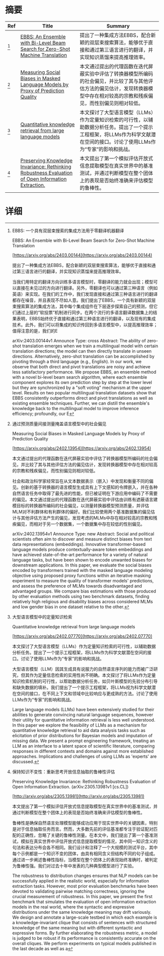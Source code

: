# 摘要

| Ref | Title | Summary |
| --- | --- | --- |
| [^1] | [EBBS: An Ensemble with Bi-Level Beam Search for Zero-Shot Machine Translation](https://arxiv.org/abs/2403.00144) | 提出了一种集成方法EBBS，配合新颖的双层束搜索算法，能够优于直接和通过第三语言进行的翻译，并实现知识蒸馏来提高推理效率。 |
| [^2] | [Measuring Social Biases in Masked Language Models by Proxy of Prediction Quality](https://arxiv.org/abs/2402.13954) | 本文通过提出的代理函数在迭代屏蔽实验中评估了转换器模型所编码的社会偏见，并比较了其与其他评估方法的偏见估计，发现转换器模型中存在相对较高的宗教和残疾偏见，而性别偏见则相对较低。 |
| [^3] | [Quantitative knowledge retrieval from large language models](https://arxiv.org/abs/2402.07770) | 本文探讨了大型语言模型（LLMs）作为定量知识检索的可行性，以辅助数据分析任务。提出了一个提示工程框架，将LLMs作为科学文献潜在空间的接口。讨论了使用LLMs作为“专家”的影响和挑战。 |
| [^4] | [Preserving Knowledge Invariance: Rethinking Robustness Evaluation of Open Information Extraction.](http://arxiv.org/abs/2305.13981) | 本文提出了第一个模拟评估开放式信息提取模型在真实世界中的基准测试，并通过判断模型在整个团体上的表现是否始终准确来评估模型的鲁棒性。 |

# 详细

[^1]: EBBS: 一个具有双层束搜索的集成方法用于零翻译机器翻译

    EBBS: An Ensemble with Bi-Level Beam Search for Zero-Shot Machine Translation

    [https://arxiv.org/abs/2403.00144](https://arxiv.org/abs/2403.00144)

    提出了一种集成方法EBBS，配合新颖的双层束搜索算法，能够优于直接和通过第三语言进行的翻译，并实现知识蒸馏来提高推理效率。

    

    当我们用特定的翻译方向训练多语言模型时，零翻译的能力就会出现；模型可以直接在未见过的方向进行翻译。另外，零翻译也可以通过第三种语言（例如英语）来实现。在我们的工作中，我们发现直接和通过第三种语言进行的翻译都存在噪音，并且表现不尽如人意。我们提出了EBBS，一个具有新颖的双层束搜索算法的集成方法，其中每个集成组件在下层逐步探索自己的预测，但它们通过上层的“软投票”机制进行同步。在两个流行的多语言翻译数据集上的结果表明，EBBS始终优于直接和通过第三种语言进行的翻译，以及现有的集成技术。此外，我们可以将集成的知识传回到多语言模型中，以提高推理效率；值得注意的是，我们的E

    arXiv:2403.00144v1 Announce Type: cross  Abstract: The ability of zero-shot translation emerges when we train a multilingual model with certain translation directions; the model can then directly translate in unseen directions. Alternatively, zero-shot translation can be accomplished by pivoting through a third language (e.g., English). In our work, we observe that both direct and pivot translations are noisy and achieve less satisfactory performance. We propose EBBS, an ensemble method with a novel bi-level beam search algorithm, where each ensemble component explores its own prediction step by step at the lower level but they are synchronized by a "soft voting" mechanism at the upper level. Results on two popular multilingual translation datasets show that EBBS consistently outperforms direct and pivot translations as well as existing ensemble techniques. Further, we can distill the ensemble's knowledge back to the multilingual model to improve inference efficiency; profoundly, our E
    
[^2]: 通过预测质量间接测量掩盖语言模型中的社会偏见

    Measuring Social Biases in Masked Language Models by Proxy of Prediction Quality

    [https://arxiv.org/abs/2402.13954](https://arxiv.org/abs/2402.13954)

    本文通过提出的代理函数在迭代屏蔽实验中评估了转换器模型所编码的社会偏见，并比较了其与其他评估方法的偏见估计，发现转换器模型中存在相对较高的宗教和残疾偏见，而性别偏见则相对较低。

    

    社会和政治科学家经常旨在从文本数据表示（嵌入）中发现和衡量不同的偏见。创新的基于转换器的语言模型生成具有上下文感知的令牌嵌入，并在各种自然语言任务中取得了最先进的性能，但已被证明在下游应用中编码了不需要的偏见。本文通过提出的代理函数在迭代屏蔽实验中评估由训练有遮蔽语言建模目标的转换器所编码的社会偏见，以测量转换器模型预测质量，并评估MLM对不利群体和有利群体的偏好。我们比较使用两个基准数据集的偏见估计与其他评估方法产生的偏见，发现考虑的MLMs中存在相对较高的宗教和残疾偏见，而相对于另一个数据集，一个数据集中存在较低的性别偏见。

    arXiv:2402.13954v1 Announce Type: new  Abstract: Social and political scientists often aim to discover and measure distinct biases from text data representations (embeddings). Innovative transformer-based language models produce contextually-aware token embeddings and have achieved state-of-the-art performance for a variety of natural language tasks, but have been shown to encode unwanted biases for downstream applications. In this paper, we evaluate the social biases encoded by transformers trained with the masked language modeling objective using proposed proxy functions within an iterative masking experiment to measure the quality of transformer models' predictions, and assess the preference of MLMs towards disadvantaged and advantaged groups. We compare bias estimations with those produced by other evaluation methods using two benchmark datasets, finding relatively high religious and disability biases across considered MLMs and low gender bias in one dataset relative to the other. 
    
[^3]: 大型语言模型中的定量知识检索

    Quantitative knowledge retrieval from large language models

    [https://arxiv.org/abs/2402.07770](https://arxiv.org/abs/2402.07770)

    本文探讨了大型语言模型（LLMs）作为定量知识检索的可行性，以辅助数据分析任务。提出了一个提示工程框架，将LLMs作为科学文献潜在空间的接口。讨论了使用LLMs作为“专家”的影响和挑战。

    

    大型语言模型（LLM）因其生成具有说服力的自然语言序列的能力而被广泛研究，但其作为定量信息检索的实用性尚不明确。本文探讨了将LLMs作为定量知识检索机制的可行性，以帮助数据分析任务，如贝叶斯模型的先验分布引导和缺失数据的填补。我们提出了一个提示工程框架，将LLMs视为科学文献潜在空间的接口，在不同上下文和领域中比较响应与更成熟的方法。讨论了使用LLMs作为“专家”的影响和挑战。

    Large language models (LLMs) have been extensively studied for their abilities to generate convincing natural language sequences, however their utility for quantitative information retrieval is less well understood. In this paper we explore the feasibility of LLMs as a mechanism for quantitative knowledge retrieval to aid data analysis tasks such as elicitation of prior distributions for Bayesian models and imputation of missing data. We present a prompt engineering framework, treating an LLM as an interface to a latent space of scientific literature, comparing responses in different contexts and domains against more established approaches. Implications and challenges of using LLMs as 'experts' are discussed.
    
[^4]: 保持知识不变性：重新思考开放信息抽取的鲁棒性评估

    Preserving Knowledge Invariance: Rethinking Robustness Evaluation of Open Information Extraction. (arXiv:2305.13981v1 [cs.CL])

    [http://arxiv.org/abs/2305.13981](http://arxiv.org/abs/2305.13981)

    本文提出了第一个模拟评估开放式信息提取模型在真实世界中的基准测试，并通过判断模型在整个团体上的表现是否始终准确来评估模型的鲁棒性。

    

    鲁棒性是确保自然语言处理模型能够成功应用于现实世界中的关键因素，特别是对于信息抽取任务而言。然而，大多数先前的评估基准都专注于验证配对匹配的正确性，忽略了关键的鲁棒性测量。在本文中，我们提出了第一个基准测试，模拟在真实世界中评估开放式信息提取模型的情况，其中同一知识含义的句法和表达分布会各不相同。我们设计和注释了一个大规模的测试平台，其中每个示例都是一个知识不变的团体，由具有相同含义但结构不同的句子组成。通过进一步阐述鲁棒性指标，当模型在整个团体上的表现始终准确时，被判定为鲁棒性强。我们对过去十年中发表的几种典型模型进行了实验。

    The robustness to distribution changes ensures that NLP models can be successfully applied in the realistic world, especially for information extraction tasks. However, most prior evaluation benchmarks have been devoted to validating pairwise matching correctness, ignoring the crucial measurement of robustness. In this paper, we present the first benchmark that simulates the evaluation of open information extraction models in the real world, where the syntactic and expressive distributions under the same knowledge meaning may drift variously. We design and annotate a large-scale testbed in which each example is a knowledge-invariant clique that consists of sentences with structured knowledge of the same meaning but with different syntactic and expressive forms. By further elaborating the robustness metric, a model is judged to be robust if its performance is consistently accurate on the overall cliques. We perform experiments on typical models published in the last decade as well as a 
    

